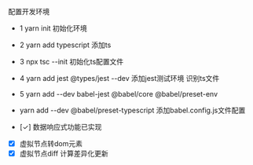 配置开发环境
- 1 yarn init            初始化环境
- 2 yarn add typescript  添加ts
- 3 npx tsc --init       初始化ts配置文件
- 4 yarn add jest @types/jest --dev  添加jest测试环境 识别ts文件
- 5 yarn add --dev babel-jest @babel/core @babel/preset-env 
- yarn add --dev @babel/preset-typescript  添加babel.config.js文件配置

- [✓] 数据响应式功能已实现
- [x]  虚拟节点转dom元素
- [x]  虚拟节点diff 计算差异化更新
